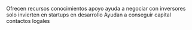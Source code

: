 Ofrecen recursos 
conocimientos 
apoyo 
ayuda a negociar con inversores
solo invierten en startups en desarrollo 
Ayudan a conseguir 
capital 
contactos 
logales